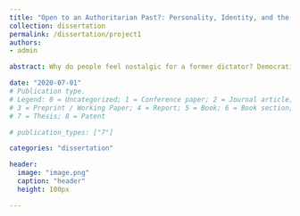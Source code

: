 ```yaml
---
title: "Open to an Authoritarian Past?: Personality, Identity, and the Politics of Authoritarian Nostalgia"
collection: dissertation
permalink: /dissertation/project1
authors: 
- admin

abstract: Why do people feel nostalgic for a former dictator? Democratic rule has been the modal political system since the Third Wave of democratization, but the legacies of authoritarian rule and nostalgia for dictators still drive political behavior in many Third Wave democracies. Politicians often evoke the achievements of a former autocrat and parrot political rhetoric from the old regime. Voters respond with more positive sentiment towards the former dictator, romanticizing the authoritarian past, and casting votes for the successors of the dictator in the hope of restoring the authoritarian prosperity. Defining authoritarian nostalgia as positive affective attachment to the achievements from the former period of dictatorship, the theoretical argument starts with understanding authoritarian nostalgia as consisting of two distinct but related features: authoritarian nostalgia as a *coping mechanism* and a *value orientation*. Those individuals feeling insecure or sharing a psychological orientation toward authoritarianism under the new liberal regime may romanticize economic and social order from the past and construct strong attachment to an authoritarian past. Longing for the authoritarian past can function as a remedy for a lack of satisfaction with the new democratic regime and help construct a social identity that embraces core values from the authoritarian period. This dissertation project seeks to establish a yet unexamined concept of authoritarian nostalgia and explain political attitudes, asymmetric political bias, and voting behavior in post-authoritarian democracies.

date: "2020-07-01"
# Publication type.
# Legend: 0 = Uncategorized; 1 = Conference paper; 2 = Journal article;
# 3 = Preprint / Working Paper; 4 = Report; 5 = Book; 6 = Book section;
# 7 = Thesis; 8 = Patent

# publication_types: ["7"]

categories: "dissertation"

header:
  image: "image.png"
  caption: "header"
  height: 100px

---
```

